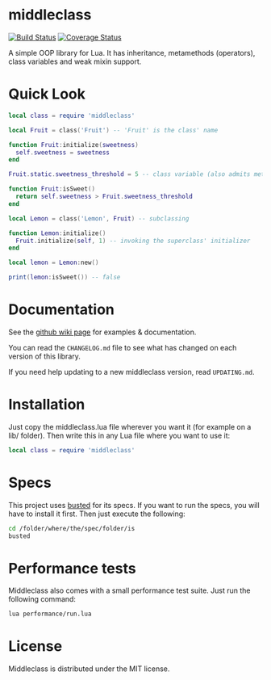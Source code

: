 middleclass
===========

[![Build Status](https://travis-ci.org/kikito/middleclass.png?branch=master)](https://travis-ci.org/kikito/middleclass)
[![Coverage Status](https://coveralls.io/repos/kikito/middleclass/badge.svg?branch=master&service=github)](https://coveralls.io/github/kikito/middleclass?branch=master)

A simple OOP library for Lua. It has inheritance, metamethods (operators), class variables and weak mixin support.

Quick Look
==========

```lua
local class = require 'middleclass'

local Fruit = class('Fruit') -- 'Fruit' is the class' name

function Fruit:initialize(sweetness)
  self.sweetness = sweetness
end

Fruit.static.sweetness_threshold = 5 -- class variable (also admits methods)

function Fruit:isSweet()
  return self.sweetness > Fruit.sweetness_threshold
end

local Lemon = class('Lemon', Fruit) -- subclassing

function Lemon:initialize()
  Fruit.initialize(self, 1) -- invoking the superclass' initializer
end

local lemon = Lemon:new()

print(lemon:isSweet()) -- false
```

Documentation
=============

See the [github wiki page](https://github.com/kikito/middleclass/wiki) for examples & documentation.

You can read the `CHANGELOG.md` file to see what has changed on each version of this library.

If you need help updating to a new middleclass version, read `UPDATING.md`.

Installation
============

Just copy the middleclass.lua file wherever you want it (for example on a lib/ folder). Then write this in any Lua file where you want to use it:

```lua
local class = require 'middleclass'
```

Specs
=====

This project uses [busted](http://olivinelabs.com/busted/) for its specs. If you want to run the specs, you will have to install it first. Then just execute the following:

```bash
cd /folder/where/the/spec/folder/is
busted
```

Performance tests
=================

Middleclass also comes with a small performance test suite. Just run the following command:

```bash
lua performance/run.lua
```

License
=======

Middleclass is distributed under the MIT license.


